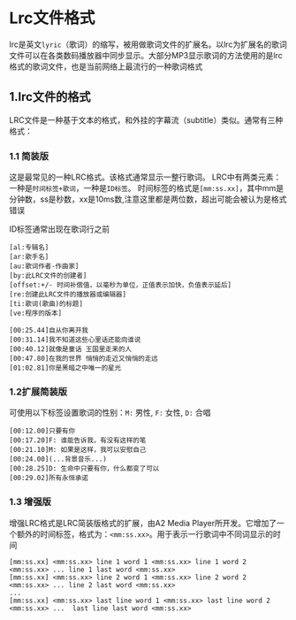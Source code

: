 # Lrc文件格式

lrc是英文`lyric`（歌词）的缩写，被用做歌词文件的扩展名。以lrc为扩展名的歌词文件可以在各类数码播放器中同步显示。大部分MP3显示歌词的方法使用的是lrc格式的歌词文件，也是当前网络上最流行的一种歌词格式

## 1.lrc文件的格式

LRC文件是一种基于文本的格式，和外挂的字幕流（subtitle）类似。通常有三种格式：

### 1.1 简装版

这是最常见的一种LRC格式。该格式通常显示一整行歌词。
LRC中有两类元素：一种是`时间标签+歌词`，一种是`ID标签`。
时间标签的格式是`[mm:ss.xx]`，其中mm是分钟数，ss是秒数，xx是10ms数,注意这里都是两位数，超出可能会被认为是格式错误

ID标签通常出现在歌词行之前

```
[al:专辑名]
[ar:歌手名]
[au:歌词作者-作曲家]
[by:此LRC文件的创建者]
[offset:+/- 时间补偿值，以毫秒为单位，正值表示加快，负值表示延后] 
[re:创建此LRC文件的播放器或编辑器]
[ti:歌词(歌曲)的标题]
[ve:程序的版本]

[00:25.44]自从你离开我
[00:31.14]我不知道这些心里话还能向谁说
[00:40.12]就像是童话 王国里走来的人
[00:47.80]在我的世界 悄悄的走近又悄悄的走远
[01:02.81]你是黑暗之中唯一的星光
```

### 1.2扩展简装版

可使用以下标签设置歌词的性别：`M:` 男性, `F:` 女性, `D:` 合唱

```
[00:12.00]只要有你
[00:17.20]F: 谁能告诉我，有没有这样的笔
[00:21.10]M: 如果是这样，我可以安慰自己
[00:24.00](...背景音乐...)
[00:28.25]D: 生命中只要有你，什么都变了可以
[00:29.02]所有永恒承诺
```

### 1.3 增强版

增强LRC格式是LRC简装版格式的扩展，由A2 Media Player所开发。它增加了一个额外的时间标签，格式为：`<mm:ss.xx>`。用于表示一行歌词中不同词显示的时间

```
[mm:ss.xx] <mm:ss.xx> line 1 word 1 <mm:ss.xx> line 1 word 2 <mm:ss.xx> ... line 1 last word <mm:ss.xx>
[mm:ss.xx] <mm:ss.xx> line 2 word 1 <mm:ss.xx> line 2 word 2 <mm:ss.xx> ... line 2 last word <mm:ss.xx>
...
[mm:ss.xx] <mm:ss.xx> last line word 1 <mm:ss.xx> last line word 2 <mm:ss.xx> ...  last line last word <mm:ss.xx>
```

